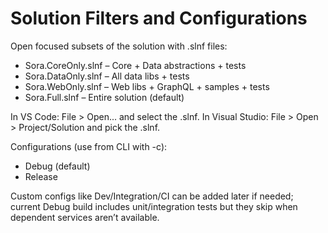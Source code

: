# Solution Filters and Configurations

Open focused subsets of the solution with .slnf files:

- Sora.CoreOnly.slnf – Core + Data abstractions + tests
- Sora.DataOnly.slnf – All data libs + tests
- Sora.WebOnly.slnf – Web libs + GraphQL + samples + tests
- Sora.Full.slnf – Entire solution (default)

In VS Code: File > Open... and select the .slnf. In Visual Studio: File > Open > Project/Solution and pick the .slnf.

Configurations (use from CLI with -c):

- Debug (default)
- Release

Custom configs like Dev/Integration/CI can be added later if needed; current Debug build includes unit/integration tests but they skip when dependent services aren’t available.
